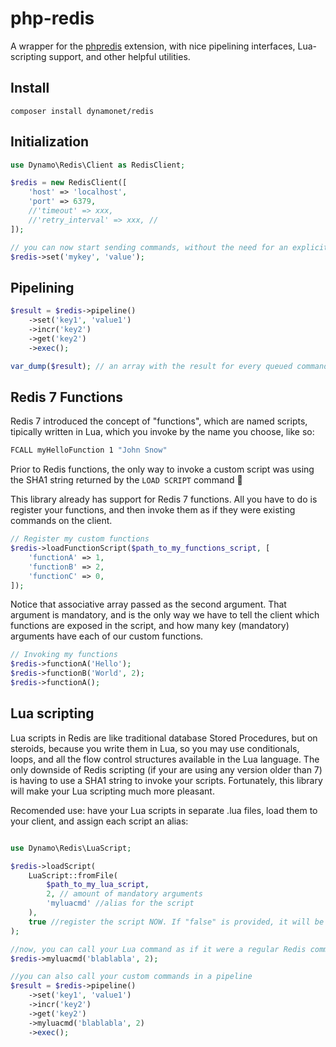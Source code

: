 # php-redis
A wrapper for the [phpredis](https://github.com/phpredis/phpredis) extension, with nice pipelining interfaces, Lua-scripting support, and other helpful utilities.

## Install

```
composer install dynamonet/redis
```

## Initialization

```php
use Dynamo\Redis\Client as RedisClient;

$redis = new RedisClient([
    'host' => 'localhost',
    'port' => 6379,
    //'timeout' => xxx,
    //'retry_interval' => xxx, //
]);

// you can now start sending commands, without the need for an explicit "connect" call
$redis->set('mykey', 'value');
```

## Pipelining

```php
$result = $redis->pipeline()
    ->set('key1', 'value1')
    ->incr('key2')
    ->get('key2')
    ->exec();

var_dump($result); // an array with the result for every queued command
```

## Redis 7 Functions

Redis 7 introduced the concept of "functions", which are named scripts, tipically written in Lua, which you invoke by the name you choose, like so:

```bash
FCALL myHelloFunction 1 "John Snow"
```

Prior to Redis functions, the only way to invoke a custom script was using the SHA1 string returned by the `LOAD SCRIPT` command :vomiting_face:

This library already has support for Redis 7 functions. All you have to do is register your functions, and then invoke them as if they were existing commands on the client.

```php
// Register my custom functions
$redis->loadFunctionScript($path_to_my_functions_script, [
    'functionA' => 1,
    'functionB' => 2,
    'functionC' => 0,
]);
```

Notice that associative array passed as the second argument. That argument is mandatory, and is the only way we have to tell the client which functions are exposed in the script, and how many key (mandatory) arguments have each of our custom functions.

```php
// Invoking my functions
$redis->functionA('Hello');
$redis->functionB('World', 2);
$redis->functionA();
```

## Lua scripting

Lua scripts in Redis are like traditional database Stored Procedures, but on steroids, because you write them in Lua, so you may use conditionals, loops, and all the flow control structures available in the Lua language. The only downside of Redis scripting (if your are using any version older than 7) is having to use a SHA1 string to invoke your scripts. Fortunately, this library will make your Lua scripting much more pleasant.

Recomended use: have your Lua scripts in separate .lua files, load them to your client, and assign each script an alias:

```php

use Dynamo\Redis\LuaScript;

$redis->loadScript(
    LuaScript::fromFile(
        $path_to_my_lua_script,
        2, // amount of mandatory arguments
        'myluacmd' //alias for the script
    ),
    true //register the script NOW. If "false" is provided, it will be lazy-loaded
);

//now, you can call your Lua command as if it were a regular Redis command
$redis->myluacmd('blablabla', 2);

//you can also call your custom commands in a pipeline
$result = $redis->pipeline()
    ->set('key1', 'value1')
    ->incr('key2')
    ->get('key2')
    ->myluacmd('blablabla', 2)
    ->exec();
```

